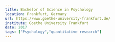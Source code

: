 ```yaml
---
title: Bachelor of Science in Psychology
location: Frankfurt, Germany
url: https://www.goethe-university-frankfurt.de/
institute: Goethe University Frankfurt
date: 2017
tags: ["Psychology","quantitative research"]
---
```


    
